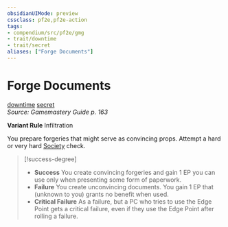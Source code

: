 ```yaml
---
obsidianUIMode: preview
cssclass: pf2e,pf2e-action
tags:
- compendium/src/pf2e/gmg
- trait/downtime
- trait/secret
aliases: ["Forge Documents"]
---
```

# Forge Documents
[downtime](../traits/downtime.md)  [secret](../traits/secret.md)  
*Source: Gamemastery Guide p. 163*  

**Variant Rule** Infiltration

You prepare forgeries that might serve as convincing props. Attempt a hard or very hard [Society](../../Compendium/skills.md#Society) check.

> [!success-degree] 
> - **Success** You create convincing forgeries and gain 1 EP you can use only when presenting some form of paperwork.
> - **Failure** You create unconvincing documents. You gain 1 EP that (unknown to you) grants no benefit when used.
> - **Critical Failure** As a failure, but a PC who tries to use the Edge Point gets a critical failure, even if they use the Edge Point after rolling a failure.